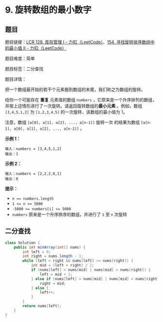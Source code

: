 # 9. 旋转数组的最小数字

## 题目

题目链接：[LCR 128. 库存管理 I - 力扣（LeetCode）](https://leetcode.cn/problems/xuan-zhuan-shu-zu-de-zui-xiao-shu-zi-lcof/description/)、[154. 寻找旋转排序数组中的最小值 II - 力扣（LeetCode）](https://leetcode.cn/problems/find-minimum-in-rotated-sorted-array-ii/description/)

题目难度：简单

题目标签：二分查找

题目详情：

把一个数组最开始的若干个元素搬到数组的末尾，我们称之为数组的旋转。

给你一个可能存在 **重复** 元素值的数组 `numbers` ，它原来是一个升序排列的数组，并按上述情形进行了一次旋转。请返回旋转数组的**最小元素** 。例如，数组 `[3,4,5,1,2]` 为 `[1,2,3,4,5]` 的一次旋转，该数组的最小值为 1。

注意，数组 `[a[0], a[1], a[2], ..., a[n-1]]` 旋转一次 的结果为数组 `[a[n-1], a[0], a[1], a[2], ..., a[n-2]]` 。

**示例 1：**

```
输入：numbers = [3,4,5,1,2]
输出：1
```

**示例 2：**

```
输入：numbers = [2,2,2,0,1]
输出：0
```

**提示：**

- `n == numbers.length`
- `1 <= n <= 5000`
- `-5000 <= numbers[i] <= 5000`
- `numbers` 原来是一个升序排序的数组，并进行了 `1` 至 `n` 次旋转



## 二分查找

``` java
class Solution {
    public int minArray(int[] nums) {
        int left = 0;
        int right = nums.length - 1;
        while (left < right && nums[left] >= nums[right]) {
            int mid = (left + right) / 2;
            if (nums[left] < nums[mid] | nums[mid] > nums[right]) {
                left = mid + 1;
            } else if (nums[left] > nums[mid] | nums[mid] < nums[right]) {
                right = mid;
            } else {
                left++;
            }
        }
        return nums[left];
    }
}
```